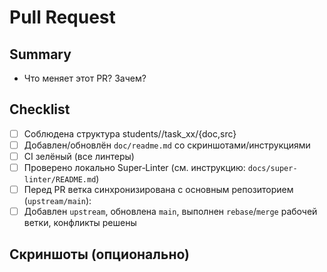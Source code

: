 # Pull Request

## Summary

- Что меняет этот PR? Зачем?

## Checklist

- [ ] Соблюдена структура students/<id>/task_xx/{doc,src}
- [ ] Добавлен/обновлён `doc/readme.md` со скриншотами/инструкциями
- [ ] CI зелёный (все линтеры)
- [ ] Проверено локально Super‑Linter (см. инструкцию: `docs/super-linter/README.md`)
- [ ] Перед PR ветка синхронизирована с основным репозиторием (`upstream/main`):
- [ ] Добавлен `upstream`, обновлена `main`, выполнен `rebase`/`merge` рабочей ветки, конфликты решены

## Скриншоты (опционально)
